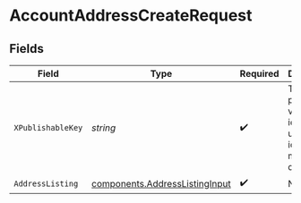 # AccountAddressCreateRequest


## Fields

| Field                                                                            | Type                                                                             | Required                                                                         | Description                                                                      |
| -------------------------------------------------------------------------------- | -------------------------------------------------------------------------------- | -------------------------------------------------------------------------------- | -------------------------------------------------------------------------------- |
| `XPublishableKey`                                                                | *string*                                                                         | :heavy_check_mark:                                                               | The publicly viewable identifier used to identify a merchant division.           |
| `AddressListing`                                                                 | [components.AddressListingInput](../../models/components/addresslistinginput.md) | :heavy_check_mark:                                                               | N/A                                                                              |